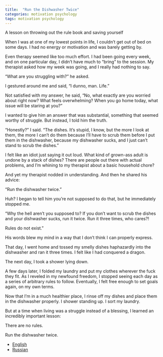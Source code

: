 ```yaml
---
title:  "Run the Dishwasher Twice"
categories: motivation psychology
tags: motivation psychology
---
```

A lesson on throwing out the rule book and saving yourself

When I was at one of my lowest points in life, I couldn’t get out of bed on some days. I had no energy or motivation and was barely getting by.

Even therapy seemed like too much effort. I had been going every week, and on one particular day, I didn’t have much to “bring” to the session. My therapist asked how my week was going, and I really had nothing to say.

“What are you struggling with?” he asked.

I gestured around me and said, “I dunno, man. Life.”

Not satisfied with my answer, he said, “No, what exactly are you worried about right now? What feels overwhelming? When you go home today, what issue will be staring at you?”

I wanted to give him an answer that was substantial, something that seemed worthy of struggle. But instead, I told him the truth.

“Honestly?” I said. “The dishes. It’s stupid, I know, but the more I look at them, the more I can’t do them because I’ll have to scrub them before I put them in the dishwasher, because my dishwasher sucks, and I just can’t stand to scrub the dishes.”

I felt like an idiot just saying it out loud. What kind of grown-ass adult is undone by a stack of dishes? There are people out there with actual problems, and I’m whining to my therapist about a basic household chore?

And yet my therapist nodded in understanding. And then he shared his advice:

“Run the dishwasher twice.”

Huh? I began to tell him you’re not supposed to do that, but he immediately stopped me.

“Why the hell aren’t you supposed to? If you don’t want to scrub the dishes and your dishwasher sucks, run it twice. Run it three times, who cares?! 

Rules do not exist.”

His words blew my mind in a way that I don’t think I can properly express.

That day, I went home and tossed my smelly dishes haphazardly into the dishwasher and ran it three times. I felt like I had conquered a dragon.

The next day, I took a shower lying down.

A few days later, I folded my laundry and put my clothes wherever the fuck they fit. As I reveled in my newfound freedom, I stopped seeing each day as a series of arbitrary rules to follow. Eventually, I felt free enough to set goals again, on my own terms.

Now that I’m in a much healthier place, I rinse off my dishes and place them in the dishwasher properly. I shower standing up. I sort my laundry.

But at a time when living was a struggle instead of a blessing, I learned an incredibly important lesson:

There are no rules.

Run the dishwasher twice.

* [English][english]
* [Russian][russian]

[english]: https://forge.medium.com/run-the-dishwasher-twice-e24ff24def60
[russian]: https://pikabu.ru/story/zapuskayte_posudomoyku_dvazhdyi_7918616
